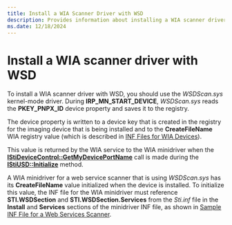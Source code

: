 ```yaml
---
title: Install a WIA Scanner Driver with WSD
description: Provides information about installing a WIA scanner driver with the *WSDScan.sys* kernel-mode driver.
ms.date: 12/18/2024
---
```


# Install a WIA scanner driver with WSD

To install a WIA scanner driver with WSD, you should use the *WSDScan.sys* kernel-mode driver. During **IRP_MN_START_DEVICE**, *WSDScan.sys* reads the **PKEY_PNPX_ID** device property and saves it to the registry.

 The device property is written to a device key that is created in the registry for the imaging device that is being installed and to the **CreateFileName** WIA registry value (which is described in [INF Files for WIA Devices](inf-files-for-wia-devices.md)).

This value is returned by the WIA service to the WIA minidriver when the [**IStiDeviceControl::GetMyDevicePortName**](/windows-hardware/drivers/ddi/stiusd/nf-stiusd-istidevicecontrol-getmydeviceportname) call is made during the [**IStiUSD::Initialize**](/windows-hardware/drivers/ddi/stiusd/nf-stiusd-istiusd-initialize) method.

A WIA minidriver for a web service scanner that is using *WSDScan.sys* has its **CreateFileName** value initialized when the device is installed. To initialize this value, the INF file for the WIA minidriver must reference **STI.WSDSection** and **STI.WSDSection.Services** from the *Sti.inf* file in the **Install** and **Services** sections of the minidriver INF file, as shown in [Sample INF File for a Web Services Scanner](sample-inf-file-for-a-web-services-scanner.md).
